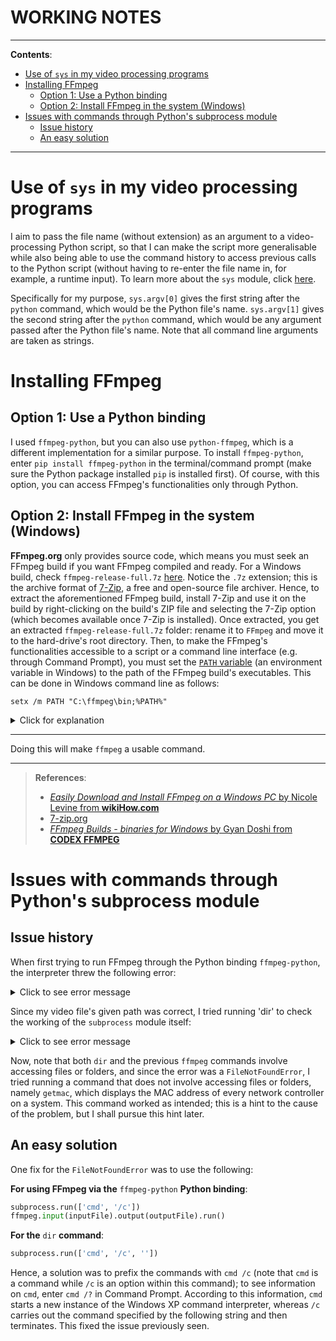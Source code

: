 <h1>WORKING NOTES</h1>

---

**Contents**:

- [Use of `sys` in my video processing programs](#use-of-sys-in-my-video-processing-programs)
- [Installing FFmpeg](#installing-ffmpeg)
  - [Option 1: Use a Python binding](#option-1-use-a-python-binding)
  - [Option 2: Install FFmpeg in the system (Windows)](#option-2-install-ffmpeg-in-the-system-windows)
- [Issues with commands through Python's subprocess module](#issues-with-commands-through-pythons-subprocess-module)
  - [Issue history](#issue-history)
  - [An easy solution](#an-easy-solution)

---

# Use of `sys` in my video processing programs
I aim to pass the file name (without extension) as an argument to a video-processing Python script, so that I can make the script more generalisable while also being able to use the command history to access previous calls to the Python script (without having to re-enter the file name in, for example, a runtime input). To learn more about the `sys` module, click [here](https://github.com/pranigopu/computerVision/blob/main/information.md#sys).

Specifically for my purpose, `sys.argv[0]` gives the first string after the `python` command, which would be the Python file's name. `sys.argv[1]` gives the second string after the `python` command, which would be any argument passed after the Python file's name. Note that all command line arguments are taken as strings.

# Installing FFmpeg
## Option 1: Use a Python binding
I used `ffmpeg-python`, but you can also use `python-ffmpeg`, which is a different implementation for a similar purpose. To install `ffmpeg-python`, enter `pip install ffmpeg-python` in the terminal/command prompt (make sure the Python package installed `pip` is installed first). Of course, with this option, you can access FFmpeg's functionalities only through Python.

## Option 2: Install FFmpeg in the system (Windows)
**FFmpeg.org** only provides source code, which means you must seek an FFmpeg build if you want FFmpeg compiled and ready. For a Windows build, check `ffmpeg-release-full.7z` [here](https://www.gyan.dev/ffmpeg/builds/#release-builds). Notice the `.7z` extension; this is the archive format of [7-Zip](https://www.7-zip.org/), a free and open-source file archiver. Hence, to extract the aforementioned FFmpeg build, install 7-Zip and use it on the build by right-clicking on the build's ZIP file and selecting the 7-Zip option (which becomes available once 7-Zip is installed). Once extracted, you get an extracted `ffmpeg-release-full.7z` folder: rename it to `FFmpeg` and move it to the hard-drive's root directory. Then, to make the FFmpeg's functionalities accessible to a script or a command line interface (e.g. through Command Prompt), you must set the [`PATH` variable](https://github.com/pranigopu/computerVision/information.md#path-variable-in-windows) (an environment variable in Windows) to the path of the FFmpeg build's executables. This can be done in Windows command line as follows:

```
setx /m PATH "C:\ffmpeg\bin;%PATH%"
```

<details>
<summary>Click for explanation</summary>
<code>setx</code> creates or modifies environment variables in the user or system environment, without requiring programming or scripting. <code>/m</code> specifies that the variable must be set in the system environment (this must be specified since the default setting is the local environment, i.e. for the current user's environment only). Reference: <a href="https://learn.microsoft.com/en-us/windows-server/administration/windows-commands/setx"><code>setx</code> from <b>learn.microsoft.com</b> (documentation)</a>.
<br><br>
<code>PATH</code> is the environment variable which must be reassigned. <code>"C:\ffmpeg\bin;%PATH%"</code> is the value that must be assigned to the <code>PATH</code> variable (to learn more about the use of the percent symbol % in Windows command line to represent variable values, click <a href="https://github.com/pranigopu/computerVision/information.md#percent-character-in-windows-command-line">here</a>). Here, <code>%PATH%</code> represents the value of the <code>PATH</code> variable, which is a string of folder paths separated by semicolons. Hence, <code>"C:\ffmpeg\bin;%PATH%"</code> is actually a string where the folder path <code>C:\ffmpeg\bin</code> is concatenated (along with a semicolon to separate it from other folder paths) to the current value of the <code>PATH</code> variable, which is itself a string of folder paths separated by semicolons.
</details>

---

Doing this will make `ffmpeg` a usable command.

---

> **References**:
> 
> - [_Easily Download and Install FFmpeg on a Windows PC_ by Nicole Levine from **wikiHow.com**](https://www.wikihow.com/Install-FFmpeg-on-Windows)
> - [7-zip.org](https://www.7-zip.org/)
> - [_FFmpeg Builds - binaries for Windows_ by Gyan Doshi from **CODEX FFMPEG**](https://www.gyan.dev/ffmpeg/builds/#release-builds)

# Issues with commands through Python's subprocess module
## Issue history
When first trying to run FFmpeg through the Python binding `ffmpeg-python`, the interpreter threw the following error:

<details>
<summary>Click to see error message</summary>
<pre>
Traceback (most recent call last):
  File "C:\Users\prana\Documents\computerVision\videoProcessing\convert_from_mov_to_mp4.py", line 12, in <module>
    ffmpeg.input(inputFile).output(name + '.mp4').run()
  File "C:\Users\prana\AppData\Local\Packages\PythonSoftwareFoundation.Python.3.11_qbz5n2kfra8p0\LocalCache\local-packages\Python311\site-packages\ffmpeg\_run.py", line 313, in run
    process = run_async(
              ^^^^^^^^^^
  File "C:\Users\prana\AppData\Local\Packages\PythonSoftwareFoundation.Python.3.11_qbz5n2kfra8p0\LocalCache\local-packages\Python311\site-packages\ffmpeg\_run.py", line 284, in run_async
    return subprocess.Popen(
           ^^^^^^^^^^^^^^^^^
  File "C:\Program Files\WindowsApps\PythonSoftwareFoundation.Python.3.11_3.11.2544.0_x64__qbz5n2kfra8p0\Lib\subprocess.py", line 1026, in __init__
    self._execute_child(args, executable, preexec_fn, close_fds,
  File "C:\Program Files\WindowsApps\PythonSoftwareFoundation.Python.3.11_3.11.2544.0_x64__qbz5n2kfra8p0\Lib\subprocess.py", line 1538, in _execute_child
    hp, ht, pid, tid = _winapi.CreateProcess(executable, args,
                       ^^^^^^^^^^^^^^^^^^^^^^^^^^^^^^^^^^^^^^^
FileNotFoundError: [WinError 2] The system cannot find the file specified
</pre>
</details>

Since my video file's given path was correct, I tried running 'dir' to check the working of the `subprocess` module itself:

<details>
<summary>Click to see error message</summary>
<pre>
Traceback (most recent call last):
  File "C:\Users\prana\Documents\computerVision\videoProcessing\convert_mov_to_mp4.py", line 12, in <module>
    subprocess.call(['dir'])
  File "C:\Program Files\WindowsApps\PythonSoftwareFoundation.Python.3.11_3.11.2544.0_x64__qbz5n2kfra8p0\Lib\subprocess.py", line 389, in call
    with Popen(*popenargs, **kwargs) as p:
         ^^^^^^^^^^^^^^^^^^^^^^^^^^^
  File "C:\Program Files\WindowsApps\PythonSoftwareFoundation.Python.3.11_3.11.2544.0_x64__qbz5n2kfra8p0\Lib\subprocess.py", line 1026, in __init__
    self._execute_child(args, executable, preexec_fn, close_fds,
  File "C:\Program Files\WindowsApps\PythonSoftwareFoundation.Python.3.11_3.11.2544.0_x64__qbz5n2kfra8p0\Lib\subprocess.py", line 1538, in _execute_child
    hp, ht, pid, tid = _winapi.CreateProcess(executable, args,
                       ^^^^^^^^^^^^^^^^^^^^^^^^^^^^^^^^^^^^^^^
FileNotFoundError: [WinError 2] The system cannot find the file specified
</pre>
</details>

Now, note that both `dir` and the previous `ffmpeg` commands involve accessing files or folders, and since the error was a `FileNotFoundError`, I tried running a command that does not involve accessing files or folders, namely `getmac`, which displays the MAC address of every network controller on a system. This command worked as intended; this is a hint to the cause of the problem, but I shall pursue this hint later.

## An easy solution
One fix for the `FileNotFoundError` was to use the following:

**For using FFmpeg via the** `ffmpeg-python` **Python binding**:

```python
subprocess.run(['cmd', '/c'])
ffmpeg.input(inputFile).output(outputFile).run()
```

**For the** `dir` **command**:

```python
subprocess.run(['cmd', '/c', ''])
```

Hence, a solution was to prefix the commands with `cmd /c` (note that `cmd` is a command while `/c` is an option within this command); to see information on `cmd`, enter `cmd /?` in Command Prompt. According to this information, `cmd` starts a new instance of the Windows XP command interpreter, whereas `/c` carries out the command specified by the following string and then terminates. This fixed the issue previously seen.